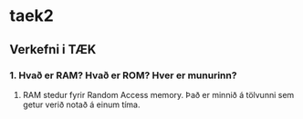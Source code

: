 # taek2
## Verkefni i TÆK
### 1. Hvað er RAM? Hvað er ROM? Hver er munurinn?
1. RAM stedur fyrir Random Access memory. Það er minnið á tölvunni sem getur verið notað á einum tíma.
